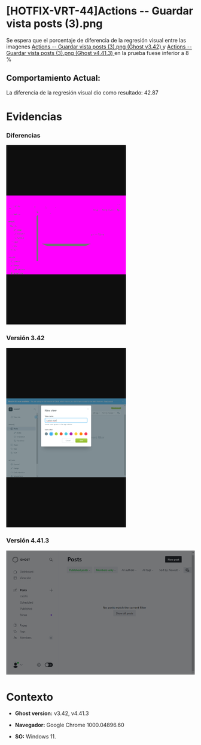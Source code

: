 # [HOTFIX-VRT-44]Actions -- Guardar vista posts (3).png

Se espera que el porcentaje de diferencia de la regresión visual entre las imagenes [Actions -- Guardar vista posts (3).png (Ghost v3.42) ](https://raw.githubusercontent.com/j-albarracin-uniandes/pruebas-automatizadas/master/semana8/PruebasVRT/backstop_data/bitmaps_reference/backstop_default_Actions_--_Guardar_vista_posts_3png_0_document_0_phone.png) y [Actions -- Guardar vista posts (3).png (Ghost v4.41.3) ](https://raw.githubusercontent.com/j-albarracin-uniandes/pruebas-automatizadas/master/semana8/PruebasVRT/v4/Actions%20--%20Guardar%20vista%20posts%20(3).png)  en la prueba fuese inferior a 8 %

## Comportamiento Actual:

La diferencia de la regresión visual dio como resultado: 42.87

# Evidencias

### Diferencias 

![tmgDiff](https://raw.githubusercontent.com/j-albarracin-uniandes/pruebas-automatizadas/master/semana8/PruebasVRT/backstop_data/bitmaps_test/20220514-114921/failed_diff_backstop_default_Actions_--_Guardar_vista_posts_3png_0_document_0_phone.png)

### Versión 3.42

![imgV3](https://raw.githubusercontent.com/j-albarracin-uniandes/pruebas-automatizadas/master/semana8/PruebasVRT/backstop_data/bitmaps_reference/backstop_default_Actions_--_Guardar_vista_posts_3png_0_document_0_phone.png)

### Versión 4.41.3

![imgV4](https://raw.githubusercontent.com/j-albarracin-uniandes/pruebas-automatizadas/master/semana8/PruebasVRT/v4/Actions%20--%20Guardar%20vista%20posts%20(3).png)

# Contexto

+ **Ghost version:** v3.42, v4.41.3

+ **Navegador:** Google Chrome 1000.04896.60

+ **SO:** Windows 11.

